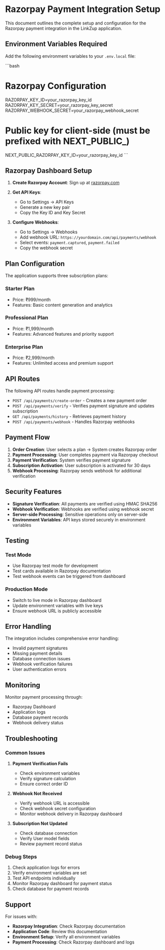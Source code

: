 # Razorpay Payment Integration Setup

This document outlines the complete setup and configuration for the Razorpay payment integration in the LinkZup application.

## Environment Variables Required

Add the following environment variables to your `.env.local` file:

\`\`\`bash
# Razorpay Configuration
RAZORPAY_KEY_ID=your_razorpay_key_id
RAZORPAY_KEY_SECRET=your_razorpay_key_secret
RAZORPAY_WEBHOOK_SECRET=your_razorpay_webhook_secret

# Public key for client-side (must be prefixed with NEXT_PUBLIC_)
NEXT_PUBLIC_RAZORPAY_KEY_ID=your_razorpay_key_id
\`\`\`

## Razorpay Dashboard Setup

1. **Create Razorpay Account**: Sign up at [razorpay.com](https://razorpay.com)
2. **Get API Keys**: 
   - Go to Settings → API Keys
   - Generate a new key pair
   - Copy the Key ID and Key Secret

3. **Configure Webhooks**:
   - Go to Settings → Webhooks
   - Add webhook URL: `https://yourdomain.com/api/payments/webhook`
   - Select events: `payment.captured`, `payment.failed`
   - Copy the webhook secret

## Plan Configuration

The application supports three subscription plans:

### Starter Plan
- Price: ₹999/month
- Features: Basic content generation and analytics

### Professional Plan  
- Price: ₹1,999/month
- Features: Advanced features and priority support

### Enterprise Plan
- Price: ₹2,999/month
- Features: Unlimited access and premium support

## API Routes

The following API routes handle payment processing:

- `POST /api/payments/create-order` - Creates a new payment order
- `POST /api/payments/verify` - Verifies payment signature and updates subscription
- `GET /api/payments/history` - Retrieves payment history
- `POST /api/payments/webhook` - Handles Razorpay webhooks

## Payment Flow

1. **Order Creation**: User selects a plan → System creates Razorpay order
2. **Payment Processing**: User completes payment via Razorpay checkout
3. **Payment Verification**: System verifies payment signature
4. **Subscription Activation**: User subscription is activated for 30 days
5. **Webhook Processing**: Razorpay sends webhook for additional verification

## Security Features

- **Signature Verification**: All payments are verified using HMAC SHA256
- **Webhook Verification**: Webhooks are verified using webhook secret
- **Server-side Processing**: Sensitive operations only on server-side
- **Environment Variables**: API keys stored securely in environment variables

## Testing

### Test Mode
- Use Razorpay test mode for development
- Test cards available in Razorpay documentation
- Test webhook events can be triggered from dashboard

### Production Mode
- Switch to live mode in Razorpay dashboard
- Update environment variables with live keys
- Ensure webhook URL is publicly accessible

## Error Handling

The integration includes comprehensive error handling:

- Invalid payment signatures
- Missing payment details
- Database connection issues
- Webhook verification failures
- User authentication errors

## Monitoring

Monitor payment processing through:

- Razorpay Dashboard
- Application logs
- Database payment records
- Webhook delivery status

## Troubleshooting

### Common Issues

1. **Payment Verification Fails**
   - Check environment variables
   - Verify signature calculation
   - Ensure correct order ID

2. **Webhook Not Received**
   - Verify webhook URL is accessible
   - Check webhook secret configuration
   - Monitor webhook delivery in Razorpay dashboard

3. **Subscription Not Updated**
   - Check database connection
   - Verify User model fields
   - Review payment record status

### Debug Steps

1. Check application logs for errors
2. Verify environment variables are set
3. Test API endpoints individually
4. Monitor Razorpay dashboard for payment status
5. Check database for payment records

## Support

For issues with:
- **Razorpay Integration**: Check Razorpay documentation
- **Application Code**: Review this documentation
- **Environment Setup**: Verify all environment variables
- **Payment Processing**: Check Razorpay dashboard and logs
